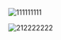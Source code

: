 ![111111111](https://user-images.githubusercontent.com/52967962/70387861-51ca1b80-19bb-11ea-84ef-3df5b55f732a.jpg) </br>

![212222222](https://user-images.githubusercontent.com/52967962/70387864-63132800-19bb-11ea-83da-203a0aa6e950.jpg)

